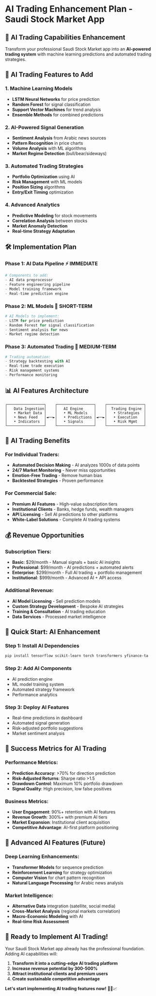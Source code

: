 # AI Trading Enhancement Plan - Saudi Stock Market App

## 🤖 AI Trading Capabilities Enhancement

Transform your professional Saudi Stock Market app into an **AI-powered trading system** with machine learning predictions and automated trading strategies.

## 🎯 AI Trading Features to Add

### 1. Machine Learning Models
- **LSTM Neural Networks** for price prediction
- **Random Forest** for signal classification
- **Support Vector Machines** for trend analysis
- **Ensemble Methods** for combined predictions

### 2. AI-Powered Signal Generation
- **Sentiment Analysis** from Arabic news sources
- **Pattern Recognition** in price charts
- **Volume Analysis** with ML algorithms
- **Market Regime Detection** (bull/bear/sideways)

### 3. Automated Trading Strategies
- **Portfolio Optimization** using AI
- **Risk Management** with ML models
- **Position Sizing** algorithms
- **Entry/Exit Timing** optimization

### 4. Advanced Analytics
- **Predictive Modeling** for stock movements
- **Correlation Analysis** between stocks
- **Market Anomaly Detection**
- **Real-time Strategy Adaptation**

## 🛠️ Implementation Plan

### Phase 1: AI Data Pipeline ⚡ IMMEDIATE
```python
# Components to add:
- AI data preprocessor
- Feature engineering pipeline
- Model training framework
- Real-time prediction engine
```

### Phase 2: ML Models 🧠 SHORT-TERM
```python
# AI Models to implement:
- LSTM for price prediction
- Random Forest for signal classification
- Sentiment analysis for news
- Market regime detection
```

### Phase 3: Automated Trading 🚀 MEDIUM-TERM
```python
# Trading automation:
- Strategy backtesting with AI
- Real-time trade execution
- Risk management systems
- Performance monitoring
```

## 📊 AI Features Architecture

```
┌─────────────────┐    ┌─────────────────┐    ┌─────────────────┐
│   Data Ingestion│    │   AI Engine     │    │  Trading Engine │
│   • Market Data │    │   • ML Models   │    │   • Strategies  │
│   • News Feed   │◄──►│   • Predictions │◄──►│   • Execution   │
│   • Indicators  │    │   • Signals     │    │   • Risk Mgmt   │
└─────────────────┘    └─────────────────┘    └─────────────────┘
```

## 🎯 AI Trading Benefits

### For Individual Traders:
- **Automated Decision Making** - AI analyzes 1000s of data points
- **24/7 Market Monitoring** - Never miss opportunities
- **Emotion-Free Trading** - Remove human bias
- **Backtested Strategies** - Proven performance

### For Commercial Sale:
- **Premium AI Features** - High-value subscription tiers
- **Institutional Clients** - Banks, hedge funds, wealth managers
- **API Licensing** - Sell AI predictions to other platforms
- **White-Label Solutions** - Complete AI trading systems

## 💰 Revenue Opportunities

### Subscription Tiers:
- **Basic**: $29/month - Manual signals + basic AI insights
- **Professional**: $99/month - AI predictions + automated alerts
- **Enterprise**: $299/month - Full AI trading + portfolio management
- **Institutional**: $999/month - Advanced AI + API access

### Additional Revenue:
- **AI Model Licensing** - Sell prediction models
- **Custom Strategy Development** - Bespoke AI strategies
- **Training & Consultation** - AI trading education
- **Data Services** - Processed market intelligence

## 🚀 Quick Start: AI Enhancement

### Step 1: Install AI Dependencies
```bash
pip install tensorflow scikit-learn torch transformers yfinance-ta
```

### Step 2: Add AI Components
- AI prediction engine
- ML model training system
- Automated strategy framework
- Performance analytics

### Step 3: Deploy AI Features
- Real-time predictions in dashboard
- Automated signal generation
- Risk-adjusted portfolio suggestions
- Market sentiment analysis

## 🎯 Success Metrics for AI Trading

### Performance Metrics:
- **Prediction Accuracy**: >70% for direction prediction
- **Risk-Adjusted Returns**: Sharpe ratio >1.5
- **Drawdown Control**: Maximum 10% portfolio drawdown
- **Signal Quality**: High precision, low false positives

### Business Metrics:
- **User Engagement**: 90%+ retention with AI features
- **Revenue Growth**: 300%+ with premium AI tiers
- **Market Expansion**: Institutional client acquisition
- **Competitive Advantage**: AI-first platform positioning

## 🔮 Advanced AI Features (Future)

### Deep Learning Enhancements:
- **Transformer Models** for sequence prediction
- **Reinforcement Learning** for strategy optimization
- **Computer Vision** for chart pattern recognition
- **Natural Language Processing** for Arabic news analysis

### Market Intelligence:
- **Alternative Data** integration (satellite, social media)
- **Cross-Market Analysis** (regional markets correlation)
- **Macro-Economic Modeling** with AI
- **Real-time Risk Assessment**

## 🎉 Ready to Implement AI Trading!

Your Saudi Stock Market app already has the professional foundation. Adding AI capabilities will:

1. **Transform it into a cutting-edge AI trading platform**
2. **Increase revenue potential by 300-500%**
3. **Attract institutional clients and premium users**
4. **Create sustainable competitive advantage**

**Let's start implementing AI trading features now!** 🚀🤖📈
